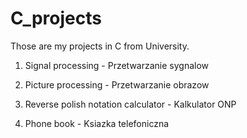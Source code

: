 # C_projects

Those are my projects in C from University.


1. Signal processing - Przetwarzanie sygnalow

2. Picture processing - Przetwarzanie obrazow

3. Reverse polish notation calculator - Kalkulator ONP

4. Phone book - Ksiazka telefoniczna
